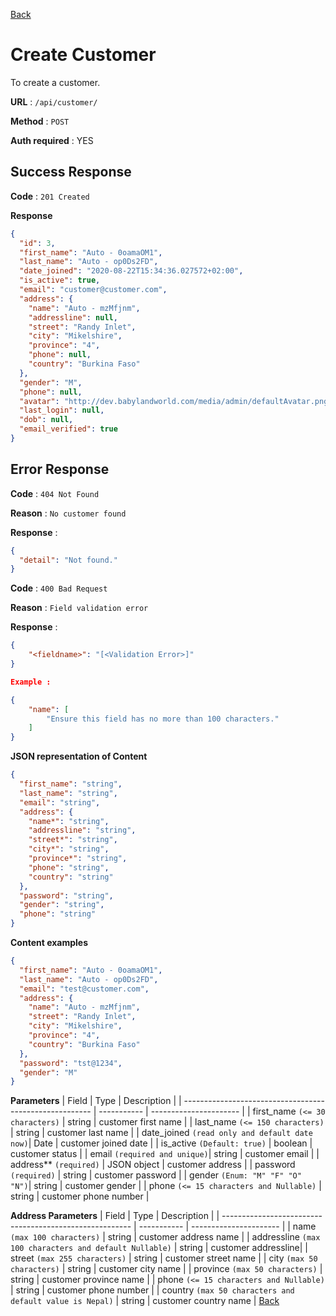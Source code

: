 [Back](../README.md)

# Create Customer

To create a customer.

**URL** : `/api/customer/`

**Method** : `POST`

**Auth required** : YES

## Success Response

**Code** : `201 Created`

**Response**

```json
{
  "id": 3,
  "first_name": "Auto - 0oamaOM1",
  "last_name": "Auto - op0Ds2FD",
  "date_joined": "2020-08-22T15:34:36.027572+02:00",
  "is_active": true,
  "email": "customer@customer.com",
  "address": {
    "name": "Auto - mzMfjnm",
    "addressline": null,
    "street": "Randy Inlet",
    "city": "Mikelshire",
    "province": "4",
    "phone": null,
    "country": "Burkina Faso"
  },
  "gender": "M",
  "phone": null,
  "avatar": "http://dev.babylandworld.com/media/admin/defaultAvatar.png",
  "last_login": null,
  "dob": null,
  "email_verified": true
}
```

## Error Response

**Code** : `404 Not Found`

**Reason** : `No customer found`

**Response** :

```json
{
  "detail": "Not found."
}
```

**Code** : `400 Bad Request`

**Reason** : `Field validation error`

**Response** :

```json
{
    "<fieldname>": "[<Validation Error>]"
}

Example :

{
    "name": [
        "Ensure this field has no more than 100 characters."
    ]
}
```

**JSON representation of Content**

```json
{
  "first_name": "string",
  "last_name": "string",
  "email": "string",
  "address": {
    "name*": "string",
    "addressline": "string",
    "street*": "string",
    "city*": "string",
    "province*": "string",
    "phone": "string",
    "country": "string"
  },
  "password": "string",
  "gender": "string",
  "phone": "string"
}
```

**Content examples**

```json
{
  "first_name": "Auto - 0oamaOM1",
  "last_name": "Auto - op0Ds2FD",
  "email": "test@customer.com",
  "address": {
    "name": "Auto - mzMfjnm",
    "street": "Randy Inlet",
    "city": "Mikelshire",
    "province": "4",
    "country": "Burkina Faso"
  },
  "password": "tst@1234",
  "gender": "M"
}
```

**Parameters**
| Field | Type | Description |
| ------------------------------------------------------- | ----------- | ---------------------- |
| first_name `(<= 30 characters)` | string | customer first name |
| last_name `(<= 150 characters)` | string | customer last name |
| date_joined `(read only and default date now)`| Date | customer joined date |
| is_active `(Default: true)` | boolean | customer status |
| email `(required and unique)`| string | customer email |
| address\*\* `(required)` | JSON object | customer address |
| password `(required)` | string | customer password |
| gender `(Enum: "M" "F" "O" "N")`| string | customer gender |
| phone `(<= 15 characters and Nullable)` | string | customer phone number |

**Address Parameters**
| Field | Type | Description |
| ------------------------------------------------------- | ----------- | ---------------------- |
| name `(max 100 characters)` | string | customer address name |
| addressline `(max 100 characters and default Nullable)` | string | customer addressline|
| street `(max 255 characters)` | string | customer street name |
| city `(max 50 characters)` | string | customer city name |
| province `(max 50 characters)` | string | customer province name |
| phone `(<= 15 characters and Nullable)` | string | customer phone number |
| country `(max 50 characters and default value is Nepal)` | string | customer country name |
[Back](../README.md)
